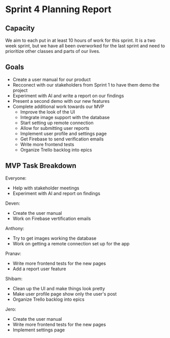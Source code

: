 # Sprint 4 Planning Report

## Capacity
We aim to each put in at least 10 hours of work for this sprint. It is a two week sprint, but we have all been overworked for the last sprint and need to prioritize other classes and parts of our lives.

## Goals
- Create a user manual for our product
- Recconect with our stakeholders from Sprint 1 to have them demo the project
- Experiment with AI and write a report on our findings
- Present a second demo with our new features
- Complete additional work towards our MVP
    - Improve the look of the UI
    - Integrate image support with the database
    - Start setting up remote connection
    - Allow for submitting user reports
    - Implement user profile and settings page
    - Get Firebase to send verification emails
    - Write more frontend tests
    - Organize Trello backlog into epics

## MVP Task Breakdown

Everyone:
- Help with stakeholder meetings
- Experiment with AI and report on findings

Deven: 
- Create the user manual
- Work on Firebase vertification emails

Anthony:
- Try to get images working the database
- Work on getting a remote connection set up for the app

Pranav:
- Write more frontend tests for the new pages
- Add a report user feature

Shibam:
- Clean up the UI and make things look pretty
- Make user profile page show only the user's post
- Organize Trello backlog into epics

Jero:
- Create the user manual
- Write more frontend tests for the new pages
- Implement settings page


